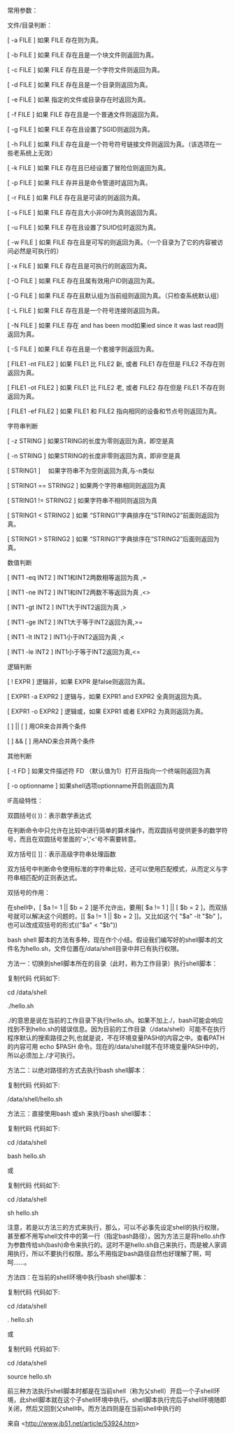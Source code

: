 常用参数：

文件/目录判断：

[ -a FILE ] 如果 FILE 存在则为真。

[ -b FILE ] 如果 FILE 存在且是一个块文件则返回为真。

[ -c FILE ] 如果 FILE 存在且是一个字符文件则返回为真。

[ -d FILE ] 如果 FILE 存在且是一个目录则返回为真。

[ -e FILE ] 如果 指定的文件或目录存在时返回为真。

[ -f FILE ] 如果 FILE 存在且是一个普通文件则返回为真。

[ -g FILE ] 如果 FILE 存在且设置了SGID则返回为真。

[ -h FILE ] 如果 FILE 存在且是一个符号符号链接文件则返回为真。（该选项在一些老系统上无效）

[ -k FILE ] 如果 FILE 存在且已经设置了冒险位则返回为真。

[ -p FILE ] 如果 FILE 存并且是命令管道时返回为真。

[ -r FILE ] 如果 FILE 存在且是可读的则返回为真。

[ -s FILE ] 如果 FILE 存在且大小非0时为真则返回为真。

[ -u FILE ] 如果 FILE 存在且设置了SUID位时返回为真。

[ -w FILE ] 如果 FILE 存在且是可写的则返回为真。（一个目录为了它的内容被访问必然是可执行的）

[ -x FILE ] 如果 FILE 存在且是可执行的则返回为真。

[ -O FILE ] 如果 FILE 存在且属有效用户ID则返回为真。

[ -G FILE ] 如果 FILE 存在且默认组为当前组则返回为真。（只检查系统默认组）

[ -L FILE ] 如果 FILE 存在且是一个符号连接则返回为真。

[ -N FILE ] 如果 FILE 存在 and has been mod如果ied since it was last read则返回为真。

[ -S FILE ] 如果 FILE 存在且是一个套接字则返回为真。

[ FILE1 -nt FILE2 ] 如果 FILE1 比 FILE2 新, 或者 FILE1 存在但是 FILE2 不存在则返回为真。

[ FILE1 -ot FILE2 ] 如果 FILE1 比 FILE2 老, 或者 FILE2 存在但是 FILE1 不存在则返回为真。

[ FILE1 -ef FILE2 ] 如果 FILE1 和 FILE2 指向相同的设备和节点号则返回为真。

 

 

字符串判断

[ -z STRING ] 如果STRING的长度为零则返回为真，即空是真

[ -n STRING ] 如果STRING的长度非零则返回为真，即非空是真

[ STRING1 ]　 如果字符串不为空则返回为真,与-n类似

[ STRING1 == STRING2 ] 如果两个字符串相同则返回为真

[ STRING1 != STRING2 ] 如果字符串不相同则返回为真

[ STRING1 < STRING2 ] 如果 “STRING1”字典排序在“STRING2”前面则返回为真。

[ STRING1 > STRING2 ] 如果 “STRING1”字典排序在“STRING2”后面则返回为真。

 

 

数值判断

[ INT1 -eq INT2 ] INT1和INT2两数相等返回为真 ,=

[ INT1 -ne INT2 ] INT1和INT2两数不等返回为真 ,<>

[ INT1 -gt INT2 ] INT1大于INT2返回为真 ,>

[ INT1 -ge INT2 ] INT1大于等于INT2返回为真,>=

[ INT1 -lt INT2 ] INT1小于INT2返回为真 ,<

[ INT1 -le INT2 ] INT1小于等于INT2返回为真,<=

 

 

逻辑判断

[ ! EXPR ] 逻辑非，如果 EXPR 是false则返回为真。

[ EXPR1 -a EXPR2 ] 逻辑与，如果 EXPR1 and EXPR2 全真则返回为真。

[ EXPR1 -o EXPR2 ] 逻辑或，如果 EXPR1 或者 EXPR2 为真则返回为真。

[ ] || [ ] 用OR来合并两个条件

[ ] && [ ] 用AND来合并两个条件

 

 

其他判断

[ -t FD ] 如果文件描述符 FD （默认值为1）打开且指向一个终端则返回为真

[ -o optionname ] 如果shell选项optionname开启则返回为真

 

 

IF高级特性：

双圆括号(( ))：表示数学表达式

在判断命令中只允许在比较中进行简单的算术操作，而双圆括号提供更多的数学符号，而且在双圆括号里面的'>','<'号不需要转意。

 

双方括号[[ ]]：表示高级字符串处理函数

双方括号中判断命令使用标准的字符串比较，还可以使用匹配模式，从而定义与字符串相匹配的正则表达式。

 

双括号的作用：

在shell中，[ $a != 1 || $b = 2 ]是不允许出，要用[ $a != 1 ] || [ $b = 2 ]，而双括号就可以解决这个问题的，[[ $a != 1 || $b = 2 ]]。又比如这个[ "$a" -lt "$b" ]，也可以改成双括号的形式(("$a" < "$b"))

 

 

 

bash shell 脚本的方法有多种，现在作个小结。假设我们编写好的shell脚本的文件名为hello.sh，文件位置在/data/shell目录中并已有执行权限。

方法一：切换到shell脚本所在的目录（此时，称为工作目录）执行shell脚本：

复制代码 代码如下:

cd /data/shell

./hello.sh

 

./的意思是说在当前的工作目录下执行hello.sh。如果不加上./，bash可能会响应找到不到hello.sh的错误信息。因为目前的工作目录（/data/shell）可能不在执行程序默认的搜索路径之列,也就是说，不在环境变量PASH的内容之中。查看PATH的内容可用 echo $PASH 命令。现在的/data/shell就不在环境变量PASH中的，所以必须加上./才可执行。

方法二：以绝对路径的方式去执行bash shell脚本：

复制代码 代码如下:

/data/shell/hello.sh

 

方法三：直接使用bash 或sh 来执行bash shell脚本：

复制代码 代码如下:

cd /data/shell

bash hello.sh

 

或

复制代码 代码如下:

cd /data/shell

sh hello.sh

注意，若是以方法三的方式来执行，那么，可以不必事先设定shell的执行权限，甚至都不用写shell文件中的第一行（指定bash路径）。因为方法三是将hello.sh作为参数传给sh(bash)命令来执行的。这时不是hello.sh自己来执行，而是被人家调用执行，所以不要执行权限。那么不用指定bash路径自然也好理解了啊，呵呵……。

方法四：在当前的shell环境中执行bash shell脚本：

复制代码 代码如下:

cd /data/shell

. hello.sh

 

或

复制代码 代码如下:

cd /data/shell

source hello.sh

前三种方法执行shell脚本时都是在当前shell（称为父shell）开启一个子shell环境，此shell脚本就在这个子shell环境中执行。shell脚本执行完后子shell环境随即关闭，然后又回到父shell中。而方法四则是在当前shell中执行的

 

来自 <<http://www.jb51.net/article/53924.htm>> 

 

 